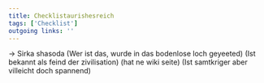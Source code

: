 ```yaml
---
title: Checklistaurishesreich  
tags: ['Checklist']
outgoing links: ''  
---
```

-> Sirka shasoda (Wer ist das, wurde in das bodenlose loch geyeeted) (Ist bekannt als feind der zivilisation) (hat ne wiki seite)  (Ist samtkriger aber villeicht doch spannend)

